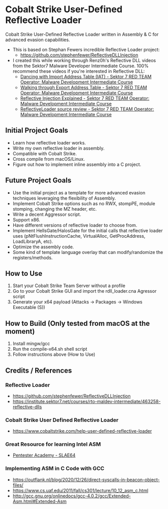 # Cobalt Strike User-Defined Reflective Loader
Cobalt Strike User-Defined Reflective Loader written in Assembly & C for advanced evasion capabilities.

+ This is based on Stephan Fewers incredible Reflective Loader project: 
  + https://github.com/stephenfewer/ReflectiveDLLInjection
+ I created this while working through Renz0h's Reflective DLL videos from the Sektor7 Malware Developer Intermediate Course. 100% recommend these videos if you're interested in Reflective DLL:
  + [Dancing with Import Address Table (IAT) - Sektor 7 RED TEAM Operator: Malware Development Intermediate Course](https://institute.sektor7.net/courses/rto-maldev-intermediate/463262-pe-madness/1435207-dancing-with-iat)
  + [Walking through Export Address Table - Sektor 7 RED TEAM Operator: Malware Development Intermediate Course](https://institute.sektor7.net/courses/rto-maldev-intermediate/463262-pe-madness/1435189-walking-through-export-address-table)
  + [Reflective Injection Explained - Sektor 7 RED TEAM Operator: Malware Development Intermediate Course](https://institute.sektor7.net/courses/rto-maldev-intermediate/463258-reflective-dlls/1435355-reflective-injection-explained)
  + [ReflectiveLoader source review - Sektor 7 RED TEAM Operator: Malware Development Intermediate Course](https://institute.sektor7.net/courses/rto-maldev-intermediate/463258-reflective-dlls/1435383-reflectiveloader-source-review)

## Initial Project Goals
+ Learn how reflective loader works.
+ Write my own reflective loader in assembly.
+ Compatible with Cobalt Strike.
+ Cross compile from macOS/Linux.
+ Figure out how to implement inline assembly into a C project.

## Future Project Goals
+ Use the initial project as a template for more advanced evasion techniques leveraging the flexibility of Assembly.
+ Implement Cobalt Strike options such as no RWX, stompPE, module stomping, changing the MZ header, etc.
+ Write a decent Aggressor script.
+ Support x86.
+ Have different versions of reflective loader to choose from.
+ Implement HellsGate/HalosGate for the initial calls that reflective loader uses (pNtFlushInstructionCache, VirtualAlloc, GetProcAddress, LoadLibraryA, etc).
+ Optimize the assembly code.
+ Some kind of template language overlay that can modify/randomize the registers/methods.

## How to Use
1. Start your Cobalt Strike Team Server without a profile
2. Go to your Cobalt Strike GUI and import the rdll_loader.cna Agressor script
3. Generate your x64 payload (Attacks -> Packages -> Windows Executable (S))

## How to Build (Only tested from macOS at the moment)
1. Install mingw/gcc
2. Run the compile-x64.sh shell script
3. Follow instructions above (How to Use)

## Credits / References
### Reflective Loader
+ https://github.com/stephenfewer/ReflectiveDLLInjection
+ https://institute.sektor7.net/courses/rto-maldev-intermediate/463258-reflective-dlls
### Cobalt Strike User Defined Reflective Loader
+ https://www.cobaltstrike.com/help-user-defined-reflective-loader
### Great Resource for learning Intel ASM
+ [Pentester Academy - SLAE64](https://www.pentesteracademy.com/course?id=7)
### Implementing ASM in C Code with GCC
+ https://outflank.nl/blog/2020/12/26/direct-syscalls-in-beacon-object-files/
+ https://www.cs.uaf.edu/2011/fall/cs301/lecture/10_12_asm_c.html
+ http://gcc.gnu.org/onlinedocs/gcc-4.0.2/gcc/Extended-Asm.html#Extended-Asm
